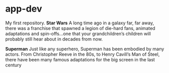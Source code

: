 # app-dev
My first repository.
 **Star Wars**
A long time ago in a galaxy far, far away, there was a franchise that spawned a legion of die-hard fans, animated adaptations and spin-offs…one that your grandchildren’s children will probably still hear about in decades from now.

**Superman**
Just like any superhero, Superman has been embodied by many actors. From Christopher Reeve in the 80s, to Henry Cavill’s Man of Steel, there have been many famous adaptations for the big screen in the last century
